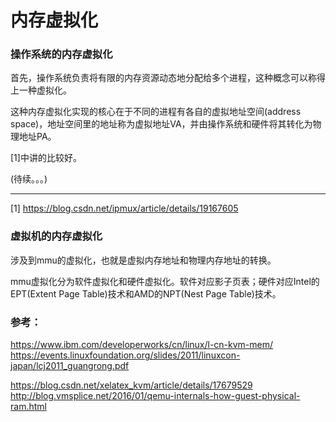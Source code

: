 # 内存虚拟化

### 操作系统的内存虚拟化

首先，操作系统负责将有限的内存资源动态地分配给多个进程，这种概念可以称得上一种虚拟化。

这种内存虚拟化实现的核心在于不同的进程有各自的虚拟地址空间(address space)，地址空间里的地址称为虚拟地址VA，并由操作系统和硬件将其转化为物理地址PA。

[1]中讲的比较好。

(待续。。。)

---
[1] https://blog.csdn.net/ipmux/article/details/19167605


### 虚拟机的内存虚拟化

涉及到mmu的虚拟化，也就是虚拟内存地址和物理内存地址的转换。

mmu虚拟化分为软件虚拟化和硬件虚拟化。软件对应影子页表；硬件对应Intel的EPT(Extent Page Table)技术和AMD的NPT(Nest Page Table)技术。

### 参考：

https://www.ibm.com/developerworks/cn/linux/l-cn-kvm-mem/
https://events.linuxfoundation.org/slides/2011/linuxcon-japan/lcj2011_guangrong.pdf

https://blog.csdn.net/xelatex_kvm/article/details/17679529
http://blog.vmsplice.net/2016/01/qemu-internals-how-guest-physical-ram.html
